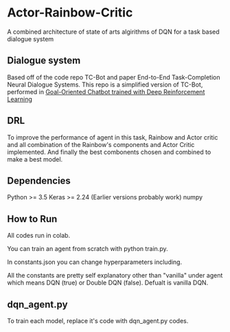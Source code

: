 # Actor-Rainbow-Critic
A combined architecture of state of arts algirithms of DQN for a task based dialogue system
## Dialogue system
Based off of the code repo TC-Bot and paper End-to-End Task-Completion Neural Dialogue Systems. This repo is a simplified version of TC-Bot, performed in [Goal-Oriented Chatbot trained with Deep Reinforcement Learning](https://github.com/maxbren/GO-Bot-DRL)
## DRL
To improve the performance of agent in this task, Rainbow and Actor critic and all combination of the Rainbow's components and Actor Critic implemented. And finally the best combonents chosen and combined to make a best model.
## Dependencies
Python >= 3.5
Keras >= 2.24 (Earlier versions probably work)
numpy
## How to Run
All codes run in colab.

You can train an agent from scratch with python train.py.

In constants.json you can change hyperparameters including.

All the constants are pretty self explanatory other than "vanilla" under agent which means DQN (true) or Double DQN (false). Defualt is vanilla DQN.

## dqn_agent.py
To train each model, replace it's code with dqn_agent.py codes.

